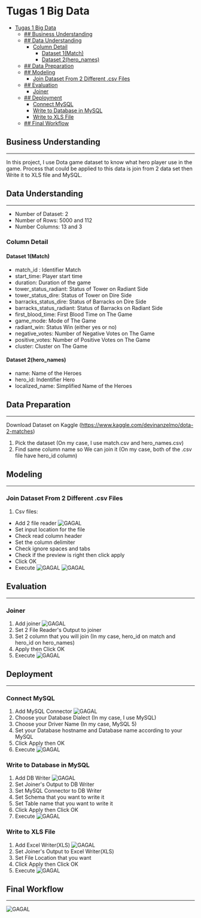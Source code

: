 # Tugas 1 Big Data
- [Tugas 1 Big Data](#tugas-1-big-data)
  - [## Business Understanding](#h2-id%22business-understanding-2489%22business-understandingh2)
  - [## Data Understanding](#h2-id%22data-understanding-2147%22data-understandingh2)
    - [Column Detail](#column-detail)
      - [Dataset 1(Match)](#dataset-1match)
      - [Dataset 2(hero_names)](#dataset-2heronames)
  - [## Data Preparation](#h2-id%22data-preparation-688%22data-preparationh2)
  - [## Modeling](#h2-id%22modeling-684%22modelingh2)
    - [Join Dataset From 2 Different .csv Files](#join-dataset-from-2-different-csv-files)
  - [## Evaluation](#h2-id%22evaluation-680%22evaluationh2)
    - [Joiner](#joiner)
  - [## Deployment](#h2-id%22deployment-676%22deploymenth2)
    - [Connect MySQL](#connect-mysql)
    - [Write to Database in MySQL](#write-to-database-in-mysql)
    - [Write to XLS File](#write-to-xls-file)
  - [## Final Workflow](#h2-id%22final-workflow-674%22final-workflowh2)
## Business Understanding
---
In this project, I use Dota game dataset to know what hero player use in the game. Process that could be applied to this data is join from 2 data set then Write it to XLS file and MySQL.
## Data Understanding
---
* Number of Dataset: 2
* Number of Rows: 5000 and 112
* Number Columns: 13 and 3
  
### Column Detail
#### Dataset 1(Match)
* match_id : Identifier Match
* start_time: Player start time
* duration: Duration of the game
* tower_status_radiant: Status of Tower on Radiant Side
* tower_status_dire: Status of Tower on Dire Side
* barracks_status_dire: Status of Barracks on Dire Side
* barracks_status_radiant: Status of Barracks on Radiant Side
* first_blood_time: First Blood Time on The Game
* game_mode: Mode of The Game
* radiant_win: Status Win (either yes or no)
* negative_votes: Number of Negative Votes on The Game
* positive_votes: Number of Positive Votes on The Game
* cluster: Cluster on The Game
#### Dataset 2(hero_names)
* name: Name of the Heroes
* hero_id: Indentifier Hero
* localized_name: Simplified Name of the Heroes
  
## Data Preparation
---
Download Dataset on Kaggle (https://www.kaggle.com/devinanzelmo/dota-2-matches)
1. Pick the dataset (On my case, I use match.csv and hero_names.csv)
2. Find same column name so We can join it (On my case, both of the .csv file have hero_id column)
## Modeling
---
### Join Dataset From 2 Different .csv Files
1. Csv files:
* Add 2 file reader
![GAGAL](https://github.com/ikul1234/BigData_Tugas1/blob/master/img/1582057695307.jpg "File Reader")
* Set input location for the file
* Check read column header
* Set the column delimiter
* Check ignore spaces and tabs
* Check if the preview is right then click apply
* Click OK
* Execute
![GAGAL](https://github.com/ikul1234/BigData_Tugas1/blob/master/img/1582057678268.jpg "match")
![GAGAL](https://github.com/ikul1234/BigData_Tugas1/blob/master/img/1582057716335.jpg "hero_names")

## Evaluation
---
### Joiner
1. Add joiner
![GAGAL](https://github.com/ikul1234/BigData_Tugas1/blob/master/img/1582057733442.jpg "Joiner")
2. Set 2 File Reader's Output to joiner
3. Set 2 column that you will join (In my case, hero_id on match and hero_id on hero_names)
4. Apply then Click OK
5. Execute
![GAGAL](https://github.com/ikul1234/BigData_Tugas1/blob/master/img/1582058073203.jpg "Joiner Setting")
## Deployment
---
### Connect MySQL
1. Add MySQL Connector
![GAGAL](https://github.com/ikul1234/BigData_Tugas1/blob/master/img/1582058103508.jpg "MySQL Connector")
2. Choose your Database Dialect (In my case, I use MySQL)
3. Choose your Driver Name (In my case, MySQL 5)
4. Set your Database hostname and Database name according to your MySQL
5. Click Apply then OK
6. Execute
![GAGAL](https://github.com/ikul1234/BigData_Tugas1/blob/master/img/1582058128967.jpg "MySQL Connector Setting")
### Write to Database in MySQL
1. Add DB Writer
![GAGAL](https://github.com/ikul1234/BigData_Tugas1/blob/master/img/1582058273333.jpg "DB Writer")
2. Set Joiner's Output to DB Writer
3. Set MySQL Connector to DB Writer
4. Set Schema that you want to write it
5. Set Table name that you want to write it
6. Click Apply then Click OK
7. Execute
![GAGAL](https://github.com/ikul1234/BigData_Tugas1/blob/master/img/1582058296062.jpg "MySQL Setting")
### Write to XLS File
1. Add Excel Writer(XLS)
![GAGAL](https://github.com/ikul1234/BigData_Tugas1/blob/master/img/1582058154060.jpg "Excel Writer")
2. Set Joiner's Output to Excel Writer(XLS)
3. Set File Location that you want
4. Click Apply then Click OK
5. Execute
![GAGAL](https://github.com/ikul1234/BigData_Tugas1/blob/master/img/1582058169324.jpg "XLS Setting")
## Final Workflow
---
![GAGAL](https://github.com/ikul1234/BigData_Tugas1/blob/master/img/1582057589488.jpg "Final Workflow")
